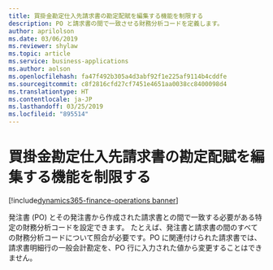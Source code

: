 ```yaml
---
title: 買掛金勘定仕入先請求書の勘定配賦を編集する機能を制限する
description: PO と請求書の間で一致させる財務分析コードを定義します。
author: aprilolson
ms.date: 03/06/2019
ms.reviewer: shylaw
ms.topic: article
ms.service: business-applications
ms.author: aolson
ms.openlocfilehash: fa47f492b305a4d3abf92f1e225af9114b4cddfe
ms.sourcegitcommit: c8f2816cfd27cf7451e4651aa0038cc8400098d4
ms.translationtype: HT
ms.contentlocale: ja-JP
ms.lasthandoff: 03/25/2019
ms.locfileid: "895514"
---
```

# <a name="restrict-ability-to-edit-accounting-distribution-on-accounts-payable-vendor-invoices"></a>買掛金勘定仕入先請求書の勘定配賦を編集する機能を制限する
[!include[dynamics365-finance-operations banner](../includes/dynamics365-finance-operations.md)]


発注書 (PO) とその発注書から作成された請求書との間で一致する必要がある特定の財務分析コードを設定できます。 たとえば、発注書と請求書の間のすべての財務分析コードについて照合が必要です。PO に関連付けられた請求書では、請求書明細行の一般会計勘定を、PO 行に入力された値から変更することはできません。
